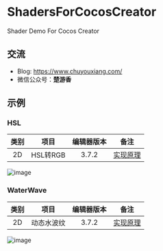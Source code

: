 # ShadersForCocosCreator
Shader Demo For Cocos Creator

## 交流
- Blog: https://www.chuyouxiang.com/
- 微信公众号：**楚游香**

## 示例
### HSL
| 类别 | 项目 | 编辑器版本 | 备注 |
| :---: | :---: | :---: | :---: |
| 2D | HSL转RGB | 3.7.2 | [实现原理](https://www.chuyouxiang.com/archives/718) |

![image](https://www.chuyouxiang.com/wp-content/uploads/2020/08/HSL2RGB.gif)

### WaterWave
| 类别 | 项目 | 编辑器版本 | 备注 |
| :---: | :---: | :---: | :---: |
| 2D | 动态水波纹 | 3.7.2 | [实现原理](https://www.chuyouxiang.com/archives/725) |

![image](https://www.chuyouxiang.com/wp-content/uploads/2020/08/WaterWave.gif)
